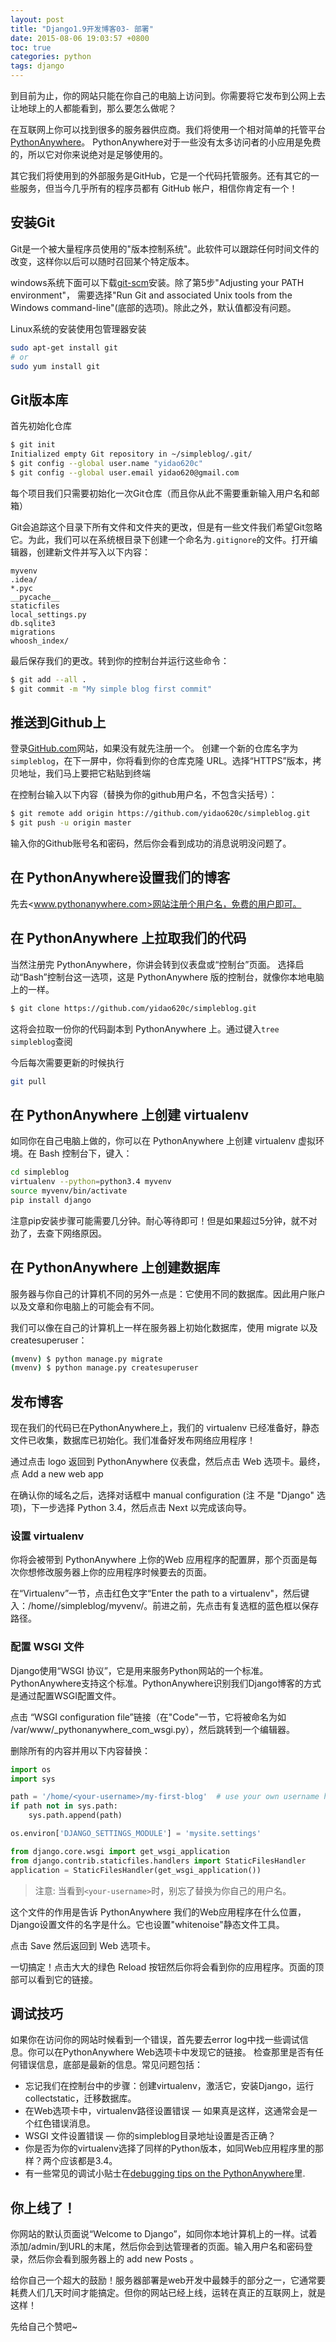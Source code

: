 ```yaml
---
layout: post
title: "Django1.9开发博客03- 部署"
date: 2015-08-06 19:03:57 +0800
toc: true
categories: python
tags: django
---
```


到目前为止，你的网站只能在你自己的电脑上访问到。你需要将它发布到公网上去让地球上的人都能看到，那么要怎么做呢？

在互联网上你可以找到很多的服务器供应商。我们将使用一个相对简单的托管平台[PythonAnywhere](http://pythonanywhere.com/)。
PythonAnywhere对于一些没有太多访问者的小应用是免费的，所以它对你来说绝对是足够使用的。

其它我们将使用到的外部服务是GitHub，它是一个代码托管服务。还有其它的一些服务，但当今几乎所有的程序员都有 GitHub 帐户，相信你肯定有一个！<!--more-->

## 安装Git
Git是一个被大量程序员使用的"版本控制系统"。此软件可以跟踪任何时间文件的改变，这样你以后可以随时召回某个特定版本。

windows系统下面可以下载[git-scm](http://git-scm.com/)安装。除了第5步"Adjusting your PATH environment"，
需要选择"Run Git and associated Unix tools from the Windows command-line"(底部的选项)。除此之外，默认值都没有问题。

Linux系统的安装使用包管理器安装
``` bash
sudo apt-get install git
# or
sudo yum install git
```

## Git版本库
首先初始化仓库
``` bash
$ git init
Initialized empty Git repository in ~/simpleblog/.git/
$ git config --global user.name "yidao620c"
$ git config --global user.email yidao620@gmail.com
```

每个项目我们只需要初始化一次Git仓库（而且你从此不需要重新输入用户名和邮箱）

Git会追踪这个目录下所有文件和文件夹的更改，但是有一些文件我们希望Git忽略它。为此，我们可以在系统根目录下创建一个命名为`.gitignore`的文件。打开编辑器，创建新文件并写入以下内容：
```
myvenv
.idea/
*.pyc
__pycache__
staticfiles
local_settings.py
db.sqlite3
migrations
whoosh_index/
```
最后保存我们的更改。转到你的控制台并运行这些命令：
```bash
$ git add --all .
$ git commit -m "My simple blog first commit"
```

## 推送到Github上
登录[GitHub.com](跳转到GitHub.com网站，注册一个新的免费账号)网站，如果没有就先注册一个。
创建一个新的仓库名字为`simpleblog`，在下一屏中，你将看到你的仓库克隆 URL。选择“HTTPS”版本，拷贝地址，我们马上要把它粘贴到终端

在控制台输入以下内容（替换<yidao620c>为你的github用户名，不包含尖括号）：
``` bash
$ git remote add origin https://github.com/yidao620c/simpleblog.git
$ git push -u origin master
```
输入你的Github账号名和密码，然后你会看到成功的消息说明没问题了。

## 在 PythonAnywhere设置我们的博客
先去<www.pythonanywhere.com>网站注册个用户名，免费的用户即可。

## 在 PythonAnywhere 上拉取我们的代码
当然注册完 PythonAnywhere，你讲会转到仪表盘或“控制台”页面。
选择启动“Bash”控制台这一选项，这是 PythonAnywhere 版的控制台，就像你本地电脑上的一样。
``` bash
$ git clone https://github.com/yidao620c/simpleblog.git
```
这将会拉取一份你的代码副本到 PythonAnywhere 上。通过键入`tree simpleblog`查阅

今后每次需要更新的时候执行
``` bash
git pull
```

## 在 PythonAnywhere 上创建 virtualenv
如同你在自己电脑上做的，你可以在 PythonAnywhere 上创建 virtualenv 虚拟环境。在 Bash 控制台下，键入：
``` bash
cd simpleblog
virtualenv --python=python3.4 myvenv
source myvenv/bin/activate
pip install django
```
注意pip安装步骤可能需要几分钟。耐心等待即可！但是如果超过5分钟，就不对劲了，去查下网络原因。

## 在 PythonAnywhere 上创建数据库
服务器与你自己的计算机不同的另外一点是：它使用不同的数据库。因此用户账户以及文章和你电脑上的可能会有不同。

我们可以像在自己的计算机上一样在服务器上初始化数据库，使用 migrate 以及 createsuperuser：
``` bash
(mvenv) $ python manage.py migrate
(mvenv) $ python manage.py createsuperuser
```

## 发布博客
现在我们的代码已在PythonAnywhere上，我们的 virtualenv 已经准备好，静态文件已收集，数据库已初始化。我们准备好发布网络应用程序！

通过点击 logo 返回到 PythonAnywhere 仪表盘，然后点击 Web 选项卡。最终，点 Add a new web app

在确认你的域名之后，选择对话框中 manual configuration (注 不是 "Django" 选项)，下一步选择 Python 3.4，然后点击 Next 以完成该向导。

### 设置 virtualenv
你将会被带到 PythonAnywhere 上你的Web 应用程序的配置屏，那个页面是每次你想修改服务器上你的应用程序时候要去的页面。

在“Virtualenv”一节，点击红色文字“Enter the path to a virtualenv"，然后键入：/home/<your-username>/simpleblog/myvenv/。前进之前，先点击有复选框的蓝色框以保存路径。

### 配置 WSGI 文件
Django使用“WSGI 协议”，它是用来服务Python网站的一个标准。PythonAnywhere支持这个标准。PythonAnywhere识别我们Django博客的方式是通过配置WSGI配置文件。

点击 “WSGI configuration file”链接（在"Code"一节，它将被命名为如 /var/www/<your-username>_pythonanywhere_com_wsgi.py），然后跳转到一个编辑器。

删除所有的内容并用以下内容替换：
``` python
import os
import sys

path = '/home/<your-username>/my-first-blog'  # use your own username here
if path not in sys.path:
    sys.path.append(path)

os.environ['DJANGO_SETTINGS_MODULE'] = 'mysite.settings'

from django.core.wsgi import get_wsgi_application
from django.contrib.staticfiles.handlers import StaticFilesHandler
application = StaticFilesHandler(get_wsgi_application())
```

> 注意: 当看到`<your-username>`时，别忘了替换为你自己的用户名。

这个文件的作用是告诉 PythonAnywhere 我们的Web应用程序在什么位置，Django设置文件的名字是什么。它也设置"whitenoise"静态文件工具。

点击 Save 然后返回到 Web 选项卡。

一切搞定！点击大大的绿色 Reload 按钮然后你将会看到你的应用程序。页面的顶部可以看到它的链接。

## 调试技巧
如果你在访问你的网站时候看到一个错误，首先要去error log中找一些调试信息。你可以在PythonAnywhere Web选项卡中发现它的链接。
检查那里是否有任何错误信息，底部是最新的信息。常见问题包括：

* 忘记我们在控制台中的步骤：创建virtualenv，激活它，安装Django，运行collectstatic，迁移数据库。
* 在Web选项卡中，virtualenv路径设置错误 — 如果真是这样，这通常会是一个红色错误消息。
* WSGI 文件设置错误 — 你的simpleblog目录地址设置是否正确？
* 你是否为你的virtualenv选择了同样的Python版本，如同Web应用程序里的那样？两个应该都是3.4。
* 有一些常见的调试小贴士在[debugging tips on the PythonAnywhere](https://www.pythonanywhere.com/wiki/DebuggingImportError)里.

## 你上线了！
你网站的默认页面说“Welcome to Django”，如同你本地计算机上的一样。试着添加/admin/到URL的末尾，然后你会到达管理者的页面。输入用户名和密码登录，然后你会看到服务器上的 add new Posts 。

给你自己一个超大的鼓励！服务器部署是web开发中最棘手的部分之一，它通常要耗费人们几天时间才能搞定。但你的网站已经上线，运转在真正的互联网上，就是这样！

先给自己个赞吧~
